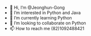 - 👋 Hi, I’m @Jeonghun-Gong
- 👀 I’m interested in Python and Java
- 🌱 I’m currently learning Python
- 💞️ I’m looking to collaborate on Python
- 📫 How to reach me (82)1092488421

<!---
Jeonghun-Gong/Jeonghun-Gong is a ✨ special ✨ repository because its `README.md` (this file) appears on your GitHub profile.
You can click the Preview link to take a look at your changes.
--->
